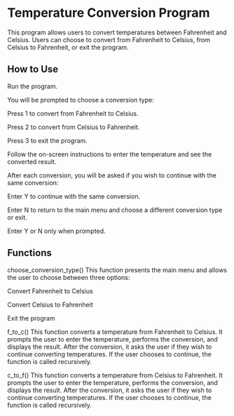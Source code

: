 # Temperature Conversion Program
This program allows users to convert temperatures between Fahrenheit and Celsius. Users can choose to convert from Fahrenheit to Celsius, from Celsius to Fahrenheit, or exit the program.

## How to Use
Run the program.

You will be prompted to choose a conversion type:

Press 1 to convert from Fahrenheit to Celsius.

Press 2 to convert from Celsius to Fahrenheit.

Press 3 to exit the program.

Follow the on-screen instructions to enter the temperature and see the converted result.

After each conversion, you will be asked if you wish to continue with the same conversion:

Enter Y to continue with the same conversion.

Enter N to return to the main menu and choose a different conversion type or exit.

Enter Y or N only when prompted.

## Functions
choose_conversion_type()
This function presents the main menu and allows the user to choose between three options:

Convert Fahrenheit to Celsius

Convert Celsius to Fahrenheit

Exit the program

f_to_c()
This function converts a temperature from Fahrenheit to Celsius. It prompts the user to enter the temperature, performs the conversion, and displays the result. After the conversion, it asks the user if they wish to continue converting temperatures. If the user chooses to continue, the function is called recursively.

c_to_f()
This function converts a temperature from Celsius to Fahrenheit. It prompts the user to enter the temperature, performs the conversion, and displays the result. After the conversion, it asks the user if they wish to continue converting temperatures. If the user chooses to continue, the function is called recursively.